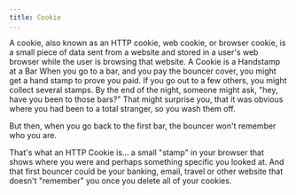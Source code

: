 ```yaml
---
title: Cookie
...
```


<Definition source="Wikipedia" href="http://en.wikipedia.org/wiki/HTTP_cookie">
A cookie, also known as an HTTP cookie, web cookie, or browser cookie, is a
small piece of data sent from a website and stored in a user's web browser while
the user is browsing that website.
</Definition>

<Metaphor id="handstamp">
<M4Title>A Cookie is a Handstamp at a Bar</M4Title>
When you go to a bar, and you pay the bouncer cover, you might get a hand stamp
to prove you paid.  If you go out to a few others, you might collect several
stamps.  By the end of the night, someone might ask, "hey, have you been to
those bars?"  That might surprise you, that it was obvious where you had been
to a total stranger, so you wash them off.

But then, when you go back to the first bar, the bouncer won't remember who you
are.

That's what an HTTP Cookie is... a small "stamp" in your browser that shows
where you were and perhaps something specific you looked at.  And that first
bouncer could be your banking, email, travel or other website that doesn't
"remember" you once you delete all of your cookies.
<M4Author handle="clintandrewhall" href="http://www.github.com/clintandrewhall" />
</Metaphor>
